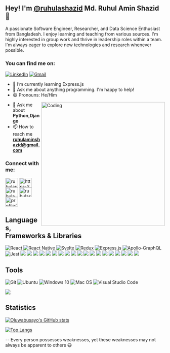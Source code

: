 ## Hey! I'm [@ruhulashazid](https://www.linkedin.com/in/ruhulashazid/) Md. Ruhul Amin Shazid 👋

A passionate Software Engineer, Researcher, and Data Science Enthusiast from Bangladesh. I enjoy learning and teaching from various sources. I'm highly interested in group work and thrive in leadership roles within a team. I'm always eager to explore new technologies and research whenever possible.

### You can find me on:
[![LinkedIn](https://img.shields.io/badge/linkedin-%230077B5.svg?&style=for-the-badge&logo=linkedin&logoColor=white)](https://www.linkedin.com/in/ruhulashazid/)
[![Gmail](https://img.shields.io/badge/gmail-%23D14836.svg?&style=for-the-badge&logo=gmail&logoColor=white)](mailto:ruhulaminshazid@gmail.com)

- 🌱 I’m currently learning Express.js
- 💬 Ask me about anything programming. I'm happy to help!
- 😄 Pronouns: He/Him

<!-- 
- 🔭 I’m currently working on ...
- 🌱 I’m currently learning ...
- 👯 I’m looking to collaborate on ...
- 🤔 I’m looking for help with ...
- 💬 Ask me about ...
- 📫 How to reach me: ...
- 😄 Pronouns: ...
- ⚡ Fun fact: ...
-->

<img align="right" alt="Coding" width="390" src="https://user-images.githubusercontent.com/74038190/221352989-518609ab-b4d1-459e-929f-a08cd2bd9b3c.gif">

- 💬 Ask me about **Python,Django**
- 📫 How to reach me **ruhulaminshazid@gmail.com**

<h3 align="left">Connect with me:</h3>
<p align="left">
<a href="https://twitter.com/ruhulashazid" target="blank"><img align="center" src="https://raw.githubusercontent.com/rahuldkjain/github-profile-readme-generator/master/src/images/icons/Social/twitter.svg" alt="ruhulashazid" height="30" width="40" /></a>
<a href="https://linkedin.com/in/https://www.linkedin.com/in/ruhulashazid/" target="blank"><img align="center" src="https://raw.githubusercontent.com/rahuldkjain/github-profile-readme-generator/master/src/images/icons/Social/linked-in-alt.svg" alt="https://www.linkedin.com/in/ruhulashazid/" height="30" width="40" /></a>
<a href="https://kaggle.com/ruhulaminshazid" target="blank"><img align="center" src="https://raw.githubusercontent.com/rahuldkjain/github-profile-readme-generator/master/src/images/icons/Social/kaggle.svg" alt="ruhulaminshazid" height="30" width="40" /></a>
<a href="https://instagram.com/ruhulashazid" target="blank"><img align="center" src="https://raw.githubusercontent.com/rahuldkjain/github-profile-readme-generator/master/src/images/icons/Social/instagram.svg" alt="ruhulashazid" height="30" width="40" /></a>
<a href="https://www.hackerrank.com/profile/ruhulaminshazid" target="blank"><img align="center" src="https://raw.githubusercontent.com/rahuldkjain/github-profile-readme-generator/master/src/images/icons/Social/hackerrank.svg" alt="profile/ruhulaminshazid" height="30" width="40" /></a>
</p>

## Languages, Frameworks & Libraries
<img alt="React" src="https://img.shields.io/badge/react-%2320232a.svg?style=for-the-badge&logo=react&logoColor=%2361DAFB"/> <img alt="React Native" src="https://img.shields.io/badge/react_native-%2320232a.svg?style=for-the-badge&logo=react&logoColor=%2361DAFB"/> <img alt="Svelte" src="https://img.shields.io/badge/Svelte-4A4A55?style=for-the-badge&logo=svelte&logoColor=FF3E00" /> <img alt="Redux" src="https://img.shields.io/badge/redux-%23593d88.svg?style=for-the-badge&logo=redux&logoColor=white"/> <img alt="Express.js" src="https://img.shields.io/badge/express.js-%23404d59.svg?style=for-the-badge&logo=express&logoColor=%2361DAFB"/> <img alt="Apollo-GraphQL" src="https://img.shields.io/badge/-ApolloGraphQL-311C87?style=for-the-badge&logo=apollo-graphql"/>
<img alt="Jest" src="https://img.shields.io/badge/-jest-%23C21325?style=for-the-badge&logo=jest&logoColor=white"/>
![](https://img.shields.io/badge/HTML5-E34F26?style=for-the-badge&logo=html5&logoColor=white)
![](https://img.shields.io/badge/JavaScript-F7DF1E?style=for-the-badge&logo=javascript&logoColor=black)
![](https://img.shields.io/badge/TypeScript-blue?style=for-the-badge&logo=typescript&logoColor=white)
![](https://img.shields.io/badge/Node.js-43853D?style=for-the-badge&logo=node.js&logoColor=white)
![](https://img.shields.io/badge/CSS3-1572B6?style=for-the-badge&logo=css3&logoColor=white)
![](https://img.shields.io/badge/Sass-CC6699?style=for-the-badge&logo=sass&logoColor=white)
![](https://img.shields.io/badge/Markdown-000000?style=for-the-badge&logo=markdown&logoColor=white)
![](https://img.shields.io/badge/Tailwind_CSS-38B2AC?style=for-the-badge&logo=tailwind-css&logoColor=white)
![](https://img.shields.io/badge/Bootstrap-563D7C?style=for-the-badge&logo=bootstrap&logoColor=white)
![](https://img.shields.io/badge/Material--UI-0081CB?style=for-the-badge&logo=material-ui&logoColor=white)
![](https://img.shields.io/badge/Redux-593D88?style=for-the-badge&logo=redux&logoColor=white)
![](https://img.shields.io/badge/jQuery-0769AD?style=for-the-badge&logo=jquery&logoColor=white)
![](https://img.shields.io/badge/Netlify-00C7B7?style=for-the-badge&logo=netlify&logoColor=white)
![](https://img.shields.io/badge/MongoDB-4EA94B?style=for-the-badge&logo=mongodb&logoColor=white)
![](https://img.shields.io/badge/Heroku-430098?style=for-the-badge&logo=heroku&logoColor=white)
![](https://img.shields.io/badge/Python-F7DF1E?style=for-the-badge&logo=python&logoColor=black)
![](https://img.shields.io/badge/Django-darkgreen?style=for-the-badge&logo=django&logoColor=white)
![](https://img.shields.io/badge/Google_Cloud-4285F4?style=for-the-badge&logo=google-cloud&logoColor=white)
![](https://img.shields.io/badge/figma-0AC97F?style=for-the-badge&logo=figma&logoColor=white)

## Tools
 <img alt="Git" src="https://img.shields.io/badge/git-%23F05033.svg?style=for-the-badge&logo=git&logoColor=white"/> <img alt="Ubuntu" src="https://img.shields.io/badge/Ubuntu-E95420?style=for-the-badge&logo=ubuntu&logoColor=white" /> <img alt="Windows 10" src="https://img.shields.io/badge/Windows-0078D6?style=for-the-badge&logo=windows&logoColor=white" /> <img alt="Mac OS" src="https://img.shields.io/badge/mac%20os-000000?style=for-the-badge&logo=apple&logoColor=white"/> <img alt="Visual Studio Code" src="https://img.shields.io/badge/VisualStudioCode-0078d7.svg?style=for-the-badge&logo=visual-studio-code&logoColor=white"/> 

![](https://komarev.com/ghpvc/?username=TropicolX)

## Statistics

[![Oluwabusayo's GitHub stats](https://github-readme-stats.vercel.app/api?username=TropicolX&count_private=true&show_icons=true&theme=radical)](https://github.com/TropicolX/github-readme-stats)

[![Top Langs](https://github-readme-stats.vercel.app/api/top-langs/?username=TropicolX&layout=compact&theme=radical)](https://github.com/TropicolX/github-readme-stats)

-- Every person possesses weaknesses, yet these weaknesses may not always be apparent to others 😃


<!-- 
-----------------------------------------------------------------------------------------------------------
# Hi, I'm Oluwabusayo!

A Software Engineer and Technical Writer. I bring both technical expertise and excellent content creation capabilities. My proven track record emphasizes my commitment to delivering comprehensive documentation, user-centric platforms, and state-of-the-art software solutions.

[![LinkedIn](https://img.shields.io/badge/linkedin-%230077B5.svg?&style=for-the-badge&logo=linkedin&logoColor=white)](https://www.linkedin.com/in/oluwabusayo-jacobs-116522200/)
[![Gmail](https://img.shields.io/badge/gmail-%23D14836.svg?&style=for-the-badge&logo=gmail&logoColor=white)](mailto:busayojacobs17@gmail.com)

- 🌱 I’m currently learning Blockchain & Web3
- 👯 I’m looking to collaborate on impactful documentation projects
- 💬 Ask me about anything programming. I'm happy to help!
- 😄 Pronouns: He/Him
- ⚡ Fun fact: I'm a big fan of Astronomy



## Open Source Contributions

<table>
    <thead align="center">
      <tr border="none">
        <td><b>🏛️ Organizations</b></td>
        <td><b>🗂️ Projects</b></td>
        <td><b>🛠️ Contributions</b></td>
      </tr>
    </thead>
    <tbody>
      <tr>
        <td width="400"><a href="https://github.com/TanStack">
            <b>Tanstack</b></a>
        </td>
         <td width="400"><a href="https://github.com/TanStack/form">
            <b>Tanstack Form</b></a>:
            <p>Powerful and type-safe form state management for the web</p>
        </td>
        <td>
           <i>Docs & Code</i> <a href="https://github.com/TanStack/form/pulls?q=is:pr+author:TropicolX">Contributions</a>
            <p></p>
        </td>
      </tr>
      <tr>
         <td width="400"><a href="https://github.com/google/webcrypto.dart/pulls?q=is:pr+author:TropicolX">
            <b>Google</b></a>
        </td>
        <td width="400">
            <a href="https://github.com/google/webcrypto.dart"><b>Webcrypto</b></a>:
            <p>Cross-platform implementation of Web Cryptography APIs</p>
        </td>
        <td>
           <i>Docs & Code</i> <a href="https://github.com/google/webcrypto.dart/pulls?q=is:pr+author:TropicolX">Contributions</a>
            <p></p>
        </td>
      </tr>
      <tr>
         <td width="400"><a href="https://github.com/microsoft">
            <b>Microsoft</b></a>
        </td>
        <td width="400">
            <a href="https://github.com/microsoft/torchgeo"><b>TorchGeo</b></a>:
            <p> Datasets, samplers, transforms, and pre-trained models for geospatial data</p>
        </td>
        <td>
           <i>Docs & Code</i> <a href="https://github.com/microsoft/torchgeo/pulls?q=is:pr+author:TropicolX">Contributions</a>
            <p></p>
        </td>
      </tr>
      <tr>
         <td width="400"><a href="https://github.com/canonical">
            <b>Canonical</b></a>
        </td>
        <td width="400">
            <a href="https://github.com/canonical/open-documentation-academy"><b>Landscape</b></a>:
            <p> Landscape is the leading management and administration tool for all versions of Ubuntu</p>
        </td>
        <td>
           <i>Docs</i> <a href="https://github.com/canonical/open-documentation-academy/pulls?q=is:pr+author:TropicolX">Contributions</a>
            <p></p>
        </td>
      </tr>
    </tbody>
</table>
-->
